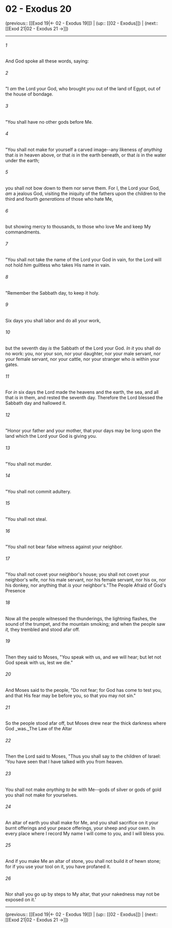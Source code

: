# 02 - Exodus 20

(previous:: [[Exod 19|← 02 - Exodus 19]]) | (up:: [[02 - Exodus]]) | (next:: [[Exod 21|02 - Exodus 21 →]])

***


###### 1 
And God spoke all these words, saying: 

###### 2 
"I _am_ the Lord your God, who brought you out of the land of Egypt, out of the house of bondage. 

###### 3 
"You shall have no other gods before Me. 

###### 4 
"You shall not make for yourself a carved image--any likeness _of anything_ that _is_ in heaven above, or that _is_ in the earth beneath, or that _is_ in the water under the earth; 

###### 5 
you shall not bow down to them nor serve them. For I, the Lord your God, _am_ a jealous God, visiting the iniquity of the fathers upon the children to the third and fourth _generations_ of those who hate Me, 

###### 6 
but showing mercy to thousands, to those who love Me and keep My commandments. 

###### 7 
"You shall not take the name of the Lord your God in vain, for the Lord will not hold _him_ guiltless who takes His name in vain. 

###### 8 
"Remember the Sabbath day, to keep it holy. 

###### 9 
Six days you shall labor and do all your work, 

###### 10 
but the seventh day _is_ the Sabbath of the Lord your God. _In it_ you shall do no work: you, nor your son, nor your daughter, nor your male servant, nor your female servant, nor your cattle, nor your stranger who _is_ within your gates. 

###### 11 
For _in_ six days the Lord made the heavens and the earth, the sea, and all that _is_ in them, and rested the seventh day. Therefore the Lord blessed the Sabbath day and hallowed it. 

###### 12 
"Honor your father and your mother, that your days may be long upon the land which the Lord your God is giving you. 

###### 13 
"You shall not murder. 

###### 14 
"You shall not commit adultery. 

###### 15 
"You shall not steal. 

###### 16 
"You shall not bear false witness against your neighbor. 

###### 17 
"You shall not covet your neighbor's house; you shall not covet your neighbor's wife, nor his male servant, nor his female servant, nor his ox, nor his donkey, nor anything that _is_ your neighbor's."The People Afraid of God's Presence 

###### 18 
Now all the people witnessed the thunderings, the lightning flashes, the sound of the trumpet, and the mountain smoking; and when the people saw _it,_ they trembled and stood afar off. 

###### 19 
Then they said to Moses, "You speak with us, and we will hear; but let not God speak with us, lest we die." 

###### 20 
And Moses said to the people, "Do not fear; for God has come to test you, and that His fear may be before you, so that you may not sin." 

###### 21 
So the people stood afar off, but Moses drew near the thick darkness where God _was._The Law of the Altar 

###### 22 
Then the Lord said to Moses, "Thus you shall say to the children of Israel: 'You have seen that I have talked with you from heaven. 

###### 23 
You shall not make _anything to be_ with Me--gods of silver or gods of gold you shall not make for yourselves. 

###### 24 
An altar of earth you shall make for Me, and you shall sacrifice on it your burnt offerings and your peace offerings, your sheep and your oxen. In every place where I record My name I will come to you, and I will bless you. 

###### 25 
And if you make Me an altar of stone, you shall not build it of hewn stone; for if you use your tool on it, you have profaned it. 

###### 26 
Nor shall you go up by steps to My altar, that your nakedness may not be exposed on it.'

***

(previous:: [[Exod 19|← 02 - Exodus 19]]) | (up:: [[02 - Exodus]]) | (next:: [[Exod 21|02 - Exodus 21 →]])

